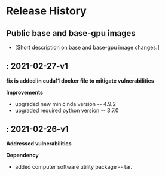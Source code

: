 Release History
===============

Public base and base-gpu images
---

-   \[Short description on base and base-gpu image changes.\]

: 2021-02-27-v1
-------------------

**fix is added in cuda11 docker file to mitigate vulnerabilities**

**Improvements**

- upgraded new minicinda version -- 4.9.2
- upgraded required python version -- 3.7.0

: 2021-02-26-v1
-------------------
**Addressed vulnerabilities**

**Dependency**

- added computer software utility package -- tar.




